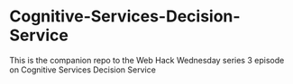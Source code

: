 # Cognitive-Services-Decision-Service
This is the companion repo to the Web Hack Wednesday series 3 episode on Cognitive Services Decision Service

